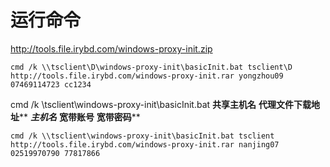 # 运行命令

http://tools.file.irybd.com/windows-proxy-init.zip

`cmd /k \\tsclient\D\windows-proxy-init\basicInit.bat tsclient\D http://tools.file.irybd.com/windows-proxy-init.rar yongzhou09	07469114723	cc1234`

cmd /k \\tsclient\windows-proxy-init\basicInit.bat **共享主机名** **代理文件下载地址**** ***主机名*** **宽带账号** **宽带密码****

```
cmd /k \\tsclient\windows-proxy-init\basicInit.bat tsclient http://tools.file.irybd.com/windows-proxy-init.rar nanjing07	02519970790	77817866
```

